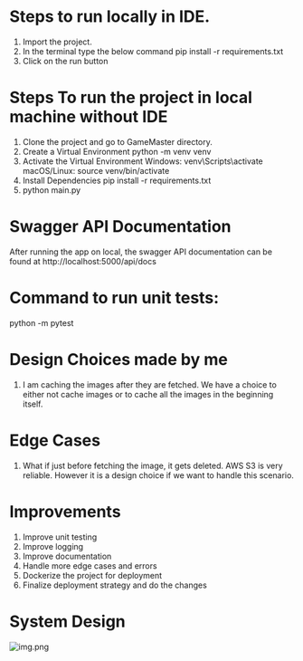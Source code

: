 # Steps to run locally in IDE.
1. Import the project.
2. In the terminal type the below command
   pip install -r requirements.txt
3. Click on the run button

# Steps To run the project in local machine without IDE
1. Clone the project and go to GameMaster directory.
2. Create a Virtual Environment
   python -m venv venv
3. Activate the Virtual Environment
   Windows:
   venv\Scripts\activate
   macOS/Linux:
   source venv/bin/activate
4. Install Dependencies
   pip install -r requirements.txt
5. python main.py

# Swagger API Documentation 
After running the app on local, the swagger API documentation can be found at http://localhost:5000/api/docs


# Command to run unit tests:
python -m pytest

# Design Choices made by me
1. I am caching the images after they are fetched. We have a choice to either not cache images or to cache all the images in the beginning itself.

# Edge Cases
1. What if just before fetching the image, it gets deleted. AWS S3 is very reliable. 
However it is a design choice if we want to handle this scenario.

# Improvements
1. Improve unit testing
2. Improve logging
3. Improve documentation
4. Handle more edge cases and errors
5. Dockerize the project for deployment
6. Finalize deployment strategy and do the changes

# System Design

![img.png](img.png)